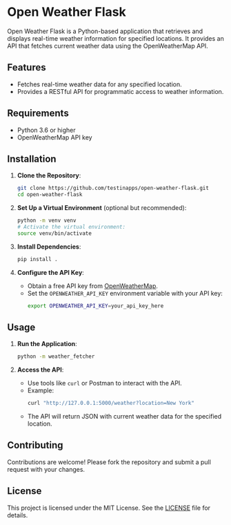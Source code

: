 
# Open Weather Flask

Open Weather Flask is a Python-based application that retrieves and displays real-time weather information for specified locations. It provides an API that fetches current weather data using the OpenWeatherMap API.

## Features

- Fetches real-time weather data for any specified location.
- Provides a RESTful API for programmatic access to weather information.

## Requirements

- Python 3.6 or higher
- OpenWeatherMap API key

## Installation

1. **Clone the Repository**:
   ```bash
   git clone https://github.com/testinapps/open-weather-flask.git
   cd open-weather-flask
   ```

2. **Set Up a Virtual Environment** (optional but recommended):
   ```bash
   python -m venv venv
   # Activate the virtual environment:
   source venv/bin/activate
   ```

3. **Install Dependencies**:
   ```bash
   pip install .
   ```

4. **Configure the API Key**:
   - Obtain a free API key from [OpenWeatherMap](https://openweathermap.org/).
   - Set the `OPENWEATHER_API_KEY` environment variable with your API key:
     ```bash
     export OPENWEATHER_API_KEY=your_api_key_here
     ```

## Usage

1. **Run the Application**:
   ```bash
   python -m weather_fetcher
   ```

2. **Access the API**:
   - Use tools like `curl` or Postman to interact with the API.
   - Example:
     ```bash
     curl "http://127.0.0.1:5000/weather?location=New York"
     ```
   - The API will return JSON with current weather data for the specified location.

## Contributing

Contributions are welcome! Please fork the repository and submit a pull request with your changes.

## License

This project is licensed under the MIT License. See the [LICENSE](LICENSE) file for details.
